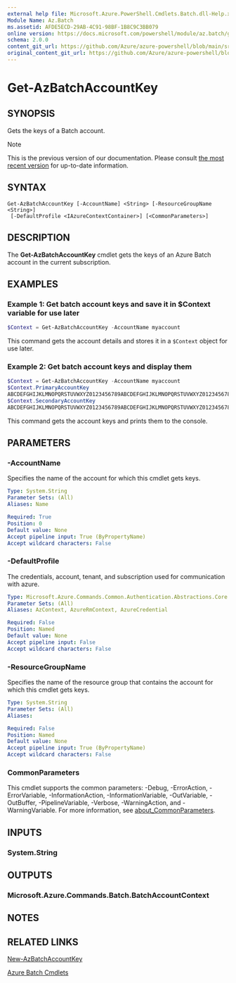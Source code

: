 ```yaml
---
external help file: Microsoft.Azure.PowerShell.Cmdlets.Batch.dll-Help.xml
Module Name: Az.Batch
ms.assetid: AFDE5ECD-29AB-4C91-98BF-1B8C9C3BB079
online version: https://docs.microsoft.com/powershell/module/az.batch/get-azbatchaccountkey
schema: 2.0.0
content_git_url: https://github.com/Azure/azure-powershell/blob/main/src/Batch/Batch/help/Get-AzBatchAccountKey.md
original_content_git_url: https://github.com/Azure/azure-powershell/blob/main/src/Batch/Batch/help/Get-AzBatchAccountKey.md
---
```


# Get-AzBatchAccountKey

## SYNOPSIS
Gets the keys of a Batch account.

> [!NOTE]
>This is the previous version of our documentation. Please consult [the most recent version](/powershell/module/az.batch/get-azbatchaccountkey) for up-to-date information.

## SYNTAX

```
Get-AzBatchAccountKey [-AccountName] <String> [-ResourceGroupName <String>]
 [-DefaultProfile <IAzureContextContainer>] [<CommonParameters>]
```

## DESCRIPTION
The **Get-AzBatchAccountKey** cmdlet gets the keys of an Azure Batch account in the current subscription.

## EXAMPLES

### Example 1: Get batch account keys and save it in $Context variable for use later
```powershell
$Context = Get-AzBatchAccountKey -AccountName myaccount
```

This command gets the account details and stores it in a `$Context` object for use later.

### Example 2: Get batch account keys and display them
```powershell
$Context = Get-AzBatchAccountKey -AccountName myaccount
$Context.PrimaryAccountKey
ABCDEFGHIJKLMNOPQRSTUVWXYZ0123456789ABCDEFGHIJKLMNOPQRSTUVWXYZ0123456789ABCDEFGHIJKLMN==
$Context.SecondaryAccountKey
ABCDEFGHIJKLMNOPQRSTUVWXYZ0123456789ABCDEFGHIJKLMNOPQRSTUVWXYZ0123456789ABCDEFGHIJKLMN==
```

This command gets the account keys and prints them to the console.

## PARAMETERS

### -AccountName
Specifies the name of the account for which this cmdlet gets keys.

```yaml
Type: System.String
Parameter Sets: (All)
Aliases: Name

Required: True
Position: 0
Default value: None
Accept pipeline input: True (ByPropertyName)
Accept wildcard characters: False
```

### -DefaultProfile
The credentials, account, tenant, and subscription used for communication with azure.

```yaml
Type: Microsoft.Azure.Commands.Common.Authentication.Abstractions.Core.IAzureContextContainer
Parameter Sets: (All)
Aliases: AzContext, AzureRmContext, AzureCredential

Required: False
Position: Named
Default value: None
Accept pipeline input: False
Accept wildcard characters: False
```

### -ResourceGroupName
Specifies the name of the resource group that contains the account for which this cmdlet gets keys.

```yaml
Type: System.String
Parameter Sets: (All)
Aliases:

Required: False
Position: Named
Default value: None
Accept pipeline input: True (ByPropertyName)
Accept wildcard characters: False
```

### CommonParameters
This cmdlet supports the common parameters: -Debug, -ErrorAction, -ErrorVariable, -InformationAction, -InformationVariable, -OutVariable, -OutBuffer, -PipelineVariable, -Verbose, -WarningAction, and -WarningVariable. For more information, see [about_CommonParameters](http://go.microsoft.com/fwlink/?LinkID=113216).

## INPUTS

### System.String

## OUTPUTS

### Microsoft.Azure.Commands.Batch.BatchAccountContext

## NOTES

## RELATED LINKS

[New-AzBatchAccountKey](./New-AzBatchAccountKey.md)

[Azure Batch Cmdlets](/powershell/module/Az.Batch/)
